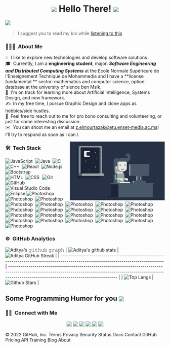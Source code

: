 <h1 align="center"><img height="60" src="https://media.giphy.com/media/C4xJKyzipe50gY6yql/giphy.gif"/> Hello There! <!--👋--> <img height="60" src="https://media.giphy.com/media/C4xJKyzipe50gY6yql/giphy.gif"/> </h1>
<!--trap-->
<a href="https://www.youtube.com/watch?v=dQw4w9WgXcQ"><img src="https://user-images.githubusercontent.com/73097560/115834477-dbab4500-a447-11eb-908a-139a6edaec5c.gif"></a>

> I suggest you to read my bio while [listening to this](https://www.youtube.com/watch?v=mIZOc4ntWSE)


### 👨🏻‍💻 &nbsp;About Me

💡 &nbsp;I like to explore new technologies and develop software solutions .\
🎓 &nbsp;Currently, I am a **engineering student**, major: ***Software Engineering and Distributed Computing Systems*** at the Ecole Normale Supérieure de                l'Enseignement Technique de Mohammedia and I have a **license fundamental ** sector: mathematics and computer science, option: database at the university of sience    ben Msik.\
🌱 &nbsp;I'm on track for learning more about Artificial Intelligence, Systems Design, and new framework.\
✍️ &nbsp;In my free time, I pursue Graphic Design and clone apps as hobbies/side hustles.\
💬 &nbsp;Feel free to reach out to me for pro bono consulting and volunteering, or just for some interesting discussion.\
✉️ &nbsp;You can shoot me an email at z.elmourtazak@etu.enset-media.ac.ma! I'll try to respond as soon as I can.\


<img alt="Night Coding" src="https://raw.githubusercontent.com/AVS1508/AVS1508/master/assets/Night-Coding.gif" align="right"/>

### 🛠 &nbsp;Tech Stack

![JavaScript](https://img.shields.io/badge/-JavaScript-05122A?style=flat&logo=javascript)&nbsp;
![Java](https://img.shields.io/badge/-Java-05122A?style=flat&logo=Java&logoColor=FFA518)&nbsp;
![C](https://img.shields.io/badge/-C-05122A?style=flat&logo=C&logoColor=A8B9CC)&nbsp;
![C++](https://img.shields.io/badge/-C++-05122A?style=flat&logo=C%2B%2B&logoColor=00599C)&nbsp;
![React](https://img.shields.io/badge/-React-05122A?style=flat&logo=react)&nbsp;
![Node.js](https://img.shields.io/badge/-Node.js-05122A?style=flat&logo=node.js)&nbsp;
![Bootstrap](https://img.shields.io/badge/-Bootstrap-05122A?style=flat&logo=bootstrap&logoColor=563D7C)\
![HTML](https://img.shields.io/badge/-HTML-05122A?style=flat&logo=HTML5)&nbsp;
![CSS](https://img.shields.io/badge/-CSS-05122A?style=flat&logo=CSS3&logoColor=1572B6)&nbsp;
![Git](https://img.shields.io/badge/-Git-05122A?style=flat&logo=git)&nbsp;
![GitHub](https://img.shields.io/badge/-GitHub-05122A?style=flat&logo=github)&nbsp;
![Visual Studio Code](https://img.shields.io/badge/-Visual%20Studio%20Code-05122A?style=flat&logo=visual-studio-code&logoColor=007ACC)&nbsp;
![Eclipse](https://img.shields.io/badge/-Eclipse-05122A?style=flat&logo=eclipse-ide&logoColor=2C2255)
![Photoshop](https://img.shields.io/badge/-Photoshop-05122A?style=flat&logo=adobe-photoshop)&nbsp;
![Photoshop](https://img.shields.io/badge/-Aftereffect-05122A?style=flat&logo=adobeaftereffects)&nbsp;
![Photoshop](https://img.shields.io/badge/Figma-05122A?style=plastic&logo=figma)&nbsp;
![Photoshop](https://img.shields.io/badge/-Postman-05122A?style=flat&logo=postman)&nbsp;
![Photoshop](https://img.shields.io/badge/-gnometerminal-05122A?style=flat&logo=gnometerminal)&nbsp;
![Photoshop](https://img.shields.io/badge/-gnubash-05122A?style=flat&logo=gnubash)&nbsp;
![Photoshop](https://img.shields.io/badge/-Blender-05122A?style=flat&logo=blender)&nbsp;
![Photoshop](https://img.shields.io/badge/-PHP-05122A?style=flat&logo=php)&nbsp;
![Photoshop](https://img.shields.io/badge/-Laravel-05122A?style=flat&logo=laravel)&nbsp;
![Photoshop](https://img.shields.io/badge/-Oracle-05122A?style=flat&logo=oracle)&nbsp;
![Photoshop](https://img.shields.io/badge/-mySql-05122A?style=flat&logo=mysql)&nbsp;
![Photoshop](https://img.shields.io/badge/-Firebase-05122A?style=flat&logo=firebase)&nbsp;
![Photoshop](https://img.shields.io/badge/-Sass-05122A?style=flat&logo=sass)&nbsp;
![Photoshop](https://img.shields.io/badge/-Netlify-05122A?style=flat&logo=netlify)&nbsp;
![Photoshop](https://img.shields.io/badge/-NextJs-05122A?style=flat&logo=nextdotjs)&nbsp;
![Photoshop](https://img.shields.io/badge/-Deno-05122A?style=flat&logo=deno)&nbsp;
![Photoshop](https://img.shields.io/badge/-Vuejs-05122A?style=flat&logo=vuedotjs)&nbsp;
![Photoshop](https://img.shields.io/badge/-Express-05122A?style=flat&logo=express)&nbsp;
![Photoshop](https://img.shields.io/badge/-Unrealengine-05122A?style=flat&logo=unrealengine)&nbsp;
![Photoshop](https://img.shields.io/badge/-Canva-05122A?style=flat&logo=canva)&nbsp;
![Photoshop](https://img.shields.io/badge/-Typescript-05122A?style=flat&logo=typescript)&nbsp;
![Photoshop](https://img.shields.io/badge/-Manjaro-05122A?style=flat&logo=manjaro)&nbsp;
![Photoshop](https://img.shields.io/badge/-Graphql-05122A?style=flat&logo=graphql)&nbsp;
![Photoshop](https://img.shields.io/badge/-Sequelize-05122A?style=flat&logo=sequelize)&nbsp;



























### ⚙️ &nbsp;GitHub Analytics


 ![Aditya's 𝚐𝚒𝚝𝚑𝚞𝚋 𝚐𝚛𝚊𝚙𝚑](https://activity-graph.herokuapp.com/graph?username=zakaria-root&theme=redical&hide_border=true&area=true)
| ![Aditya's github stats](https://github-readme-stats.vercel.app/api?username=zakaria-root&show_icons=true&theme=radical)             | ![Aditya GitHub Streak](https://github-readme-streak-stats.herokuapp.com/?user=Aditya664&theme=radical)                                                                                                           |
| --------------------------------------------------------------------------------------------------------------------------------- | ----------------------------------------------------------------------------------------------------------------------------------------------------------------------------------------------------------------- |
| ![Top Langs](https://github-readme-stats.vercel.app/api/top-langs/?username=zakaria-root&langs_count=8&theme=radical&layout=compact) | ![Github Stars](https://github-readme-stats.vercel.app/api?username=zakaria-root&show_icons=true&locale=en&count_private=true&hide_rank=true&custom_title=My%20GitHub%20Stats&disable_animations=true&theme=radical) |

<h2> Some Programming Humor for you <img align ='center' src='https://media2.giphy.com/media/UQDSBzfyiBKvgFcSTw/giphy.gif?cid=ecf05e47p3cd513axbek3f56ti3jzizq8hincw20jauyyfyw&rid=giphy.gif' width = '32px'></h2>

### 🤝🏻 &nbsp;Connect with Me

<p align="center">
<a href="https://www.adityavsingh.com"><img src="https://img.shields.io/badge/-adityavsingh.com-3423A6?style=flat&logo=Google-Chrome&logoColor=white"/></a>
<a href="https://www.linkedin.com/in/zakaria-el-mourtazak-b80982234/"><img src="https://img.shields.io/badge/-Aditya%20Vikram%20Singh-0077B5?style=flat&logo=Linkedin&logoColor=white"/></a>
<a href="z.elmourtazak@etu.enset-media.ac.ma"><img src="https://img.shields.io/badge/-avsingh@umass.edu-D14836?style=flat&logo=Gmail&logoColor=white"/></a>
<a href="https://www.instagram.com/invites/contact/?i=1kcaksvw3ue6y&utm_content=nslp356"><img src="https://img.shields.io/badge/-@adityavs__-E4405F?style=flat&logo=Instagram&logoColor=white"/></a>
<a href="https://m.facebook.com/zakaria.ssj.1"><img src="https://img.shields.io/badge/-@AVS1508-1877F2?style=flat&logo=Facebook&logoColor=white"/></a>
<a href="https://twitter.com/zakaria70292566"><img src="https://img.shields.io/badge/-@AVS1508-0077B5?style=flat&logo=Twitter&logoColor=white"/></a>
</p>
© 2022 GitHub, Inc.
Terms
Privacy
Security
Status
Docs
Contact GitHub
Pricing
API
Training
Blog
About
